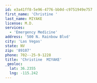 ```yaml
---
id: e3a41ff8-5e96-4776-bb0d-c9751949e757
first_name: 'Christine '
last_name: MIYAKE
license: M.D.
services:
  - 'Emergency Medicine'
address: '500 N. Rainbow Blvd'
city: 'Las Vegas'
state: NV
zip: '89107'
phone: 702--25-9-1228
title: 'Christine  MIYAKE'
_geoloc:
  lat: 36.2355
  lng: -115.242
---
```

